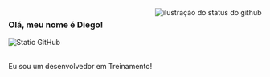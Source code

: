 <img align='right' src="https://github-readme-stats.vercel.app/api?username=dieg0w&show_icons=true&title_color=783c00&text_color=af552e&icon_color=783c00&bg_color=f8efd4&cache_seconds=2300" alt="ilustração do status do github">

### Olá, meu nome é Diego!

<img src="https://img.shields.io/static/v1?label=Overview&message=Dieg0w&color=f8efd4&style=for-the-badge&logo=GitHub" alt="Static GitHub">

<br/> Eu sou um desenvolvedor em Treinamento! </p>
